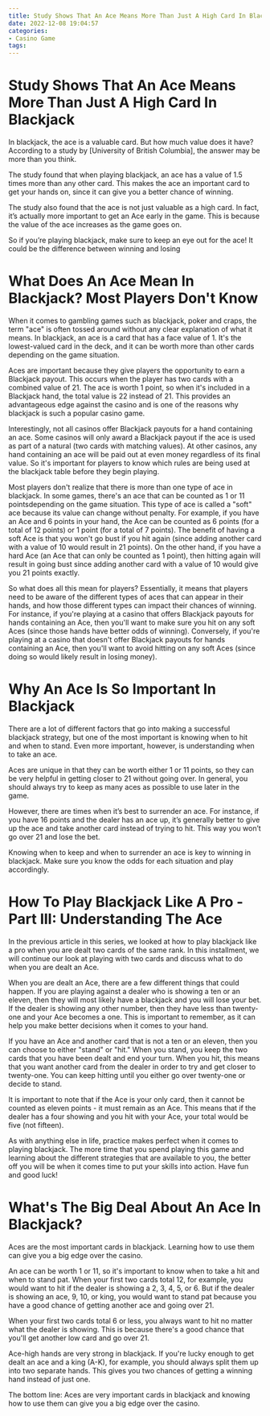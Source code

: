 ```yaml
---
title: Study Shows That An Ace Means More Than Just A High Card In Blackjack 
date: 2022-12-08 19:04:57
categories:
- Casino Game
tags:
---
```



#  Study Shows That An Ace Means More Than Just A High Card In Blackjack 

In blackjack, the ace is a valuable card. But how much value does it have? According to a study by [University of British Columbia], the answer may be more than you think.

The study found that when playing blackjack, an ace has a value of 1.5 times more than any other card. This makes the ace an important card to get your hands on, since it can give you a better chance of winning.

The study also found that the ace is not just valuable as a high card. In fact, it’s actually more important to get an Ace early in the game. This is because the value of the ace increases as the game goes on.

So if you’re playing blackjack, make sure to keep an eye out for the ace! It could be the difference between winning and losing

#  What Does An Ace Mean In Blackjack? Most Players Don't Know 

When it comes to gambling games such as blackjack, poker and craps, the term "ace" is often tossed around without any clear explanation of what it means. In blackjack, an ace is a card that has a face value of 1. It's the lowest-valued card in the deck, and it can be worth more than other cards depending on the game situation.

Aces are important because they give players the opportunity to earn a Blackjack payout. This occurs when the player has two cards with a combined value of 21. The ace is worth 1 point, so when it's included in a Blackjack hand, the total value is 22 instead of 21. This provides an advantageous edge against the casino and is one of the reasons why blackjack is such a popular casino game.

Interestingly, not all casinos offer Blackjack payouts for a hand containing an ace. Some casinos will only award a Blackjack payout if the ace is used as part of a natural (two cards with matching values). At other casinos, any hand containing an ace will be paid out at even money regardless of its final value. So it's important for players to know which rules are being used at the blackjack table before they begin playing.

Most players don't realize that there is more than one type of ace in blackjack. In some games, there's an ace that can be counted as 1 or 11 pointsdepending on the game situation. This type of ace is called a "soft" ace because its value can change without penalty. For example, if you have an Ace and 6 points in your hand, the Ace can be counted as 6 points (for a total of 12 points) or 1 point (for a total of 7 points). The benefit of having a soft Ace is that you won't go bust if you hit again (since adding another card with a value of 10 would result in 21 points). On the other hand, if you have a hard Ace (an Ace that can only be counted as 1 point), then hitting again will result in going bust since adding another card with a value of 10 would give you 21 points exactly.

So what does all this mean for players? Essentially, it means that players need to be aware of the different types of aces that can appear in their hands, and how those different types can impact their chances of winning. For instance, if you're playing at a casino that offers Blackjack payouts for hands containing an Ace, then you'll want to make sure you hit on any soft Aces (since those hands have better odds of winning). Conversely, if you're playing at a casino that doesn't offer Blackjack payouts for hands containing an Ace, then you'll want to avoid hitting on any soft Aces (since doing so would likely result in losing money).

#  Why An Ace Is So Important In Blackjack 

There are a lot of different factors that go into making a successful blackjack strategy, but one of the most important is knowing when to hit and when to stand. Even more important, however, is understanding when to take an ace.

Aces are unique in that they can be worth either 1 or 11 points, so they can be very helpful in getting closer to 21 without going over. In general, you should always try to keep as many aces as possible to use later in the game.

However, there are times when it’s best to surrender an ace. For instance, if you have 16 points and the dealer has an ace up, it’s generally better to give up the ace and take another card instead of trying to hit. This way you won’t go over 21 and lose the bet.

Knowing when to keep and when to surrender an ace is key to winning in blackjack. Make sure you know the odds for each situation and play accordingly.

#  How To Play Blackjack Like A Pro - Part III: Understanding The Ace 

In the previous article in this series, we looked at how to play blackjack like a pro when you are dealt two cards of the same rank. In this installment, we will continue our look at playing with two cards and discuss what to do when you are dealt an Ace.

When you are dealt an Ace, there are a few different things that could happen. If you are playing against a dealer who is showing a ten or an eleven, then they will most likely have a blackjack and you will lose your bet. If the dealer is showing any other number, then they have less than twenty-one and your Ace becomes a one. This is important to remember, as it can help you make better decisions when it comes to your hand.

If you have an Ace and another card that is not a ten or an eleven, then you can choose to either "stand" or "hit." When you stand, you keep the two cards that you have been dealt and end your turn. When you hit, this means that you want another card from the dealer in order to try and get closer to twenty-one. You can keep hitting until you either go over twenty-one or decide to stand.

It is important to note that if the Ace is your only card, then it cannot be counted as eleven points - it must remain as an Ace. This means that if the dealer has a four showing and you hit with your Ace, your total would be five (not fifteen).

As with anything else in life, practice makes perfect when it comes to playing blackjack. The more time that you spend playing this game and learning about the different strategies that are available to you, the better off you will be when it comes time to put your skills into action. Have fun and good luck!

#  What's The Big Deal About An Ace In Blackjack?

Aces are the most important cards in blackjack. Learning how to use them can give you a big edge over the casino.

An ace can be worth 1 or 11, so it's important to know when to take a hit and when to stand pat. When your first two cards total 12, for example, you would want to hit if the dealer is showing a 2, 3, 4, 5, or 6. But if the dealer is showing an ace, 9, 10, or king, you would want to stand pat because you have a good chance of getting another ace and going over 21.

When your first two cards total 6 or less, you always want to hit no matter what the dealer is showing. This is because there's a good chance that you'll get another low card and go over 21.

Ace-high hands are very strong in blackjack. If you're lucky enough to get dealt an ace and a king (A-K), for example, you should always split them up into two separate hands. This gives you two chances of getting a winning hand instead of just one.

The bottom line: Aces are very important cards in blackjack and knowing how to use them can give you a big edge over the casino.